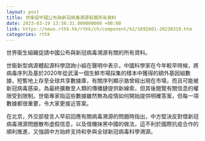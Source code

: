 ```yaml
---
layout: post
title: 世衛促中國公布與新冠病毒溯源有關所有資料
date: 2023-03-19 13:56:31.000000000 +08:00
link: https://news.rthk.hk/rthk/ch/component/k2/1692601-20230319.htm
categories: rthk
---
```


世界衛生組織促請中國公布與新冠病毒溯源有關的所有資料。

世衛新型病源體起源科學諮詢小組在聲明中表示，中國科學家在今年較早時候，將病毒序列及基於2020年從武漢一個生鮮市場採集的樣本中獲得的額外基因組數據，短暫地上存至全球共享數據庫，有關序列顯示貉曾經出現在市場，而且可能被新冠病毒感染，為最終擴散至人類的傳播鏈提供新線索，但其後閱覽有關信息的權限受到限制。世衛專家指這些數據雖然無為疫情如何開始提供明確答案，但每一項數據都很重要，令大家更接近答案。

在北京，外交部發言人早前回應有關病毒溯源的問題時指出，中方堅決反對借新冠病毒溯源問題散布虛假信息，以及借機抹黑中國的做法，這不利於國際抗疫合作的順利推進，又強調中方始終支持和參與全球新冠病毒科學溯源。
